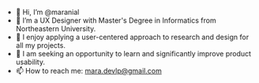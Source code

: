 - 👋 Hi, I’m @maranial 
- 🌱 I’m a UX Designer with Master's Degree in Informatics from Northeastern University. 
- 👀 I enjoy applying a user-centered approach to research and design for all my projects.
- 💞️ I am seeking an opportunity to learn and significantly improve product usability.
- 📫 How to reach me: mara.devlp@gmail.com 

<!---
maranial/maranial is a ✨ special ✨ repository because its `README.md` (this file) appears on your GitHub profile.
You can click the Preview link to take a look at your changes.
--->
